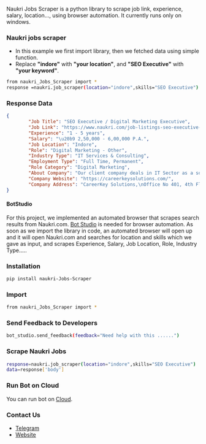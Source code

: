 


Naukri Jobs Scraper is a python library to scrape job link, experience, salary, location..., using browser automation. 
It currently runs only on windows.

### Naukri jobs scraper
 * In this example we first import library, then we fetched data using simple function.
 * Replace **"indore"** with **"your location"**, and **"SEO Executive"** with **"your keyword"**.

```sh
from naukri_Jobs_Scraper import *
response =naukri.job_scraper(location="indore",skills="SEO Executive")
```

### Response Data
```json
{      
        "Job Title": "SEO Executive / Digital Marketing Executive",
        "Job Link": "https://www.naukri.com/job-listings-seo-executive-digital-marketing-executive-careerkey-solutions-indore-1-to-5-years-080122003104?src=jobsearchDesk&sid=16420613446883575&xp=1&px=1",
        "Experience": "1 - 5 years",
        "Salary": "\u20b9 2,50,000 - 6,00,000 P.A.",
        "Job Location": "Indore",
        "Role": "Digital Marketing - Other",
        "Industry Type": "IT Services & Consulting",
        "Employment Type": "Full Time, Permanent",
        "Role Category": "Digital Marketing",
        "About Company": "Our client company deals in IT Sector as a software & application development firm based in  Indore. Offering 5 Days a Week Work Culture. For more job related details feel free to reach us on +91- 95892 66333 or write  on mohit@careerkeysolutions.com",
        "Company Website": "https://careerkeysolutions.com/",
        "Company Address": "CareerKey Solutions,\nOffice No 401, 4th Floor, Mahasagar Corpoarte, Near Geeta Bhawan Mandir, 10/4 Manoramaganj, Indore (452001) M.P.\n+91-95892 66333 || mohit@careerkeysolutions.com"
}
```

#### BotStudio
For this project, we implemented an automated browser that scrapes search results from Naukri.com. [Bot Studio](https://pypi.org/project/botstudio/) is needed for browser automation. As soon as we import the library in code, an automated browser will open up and it will open Naukri.com and searches for location and skills which we gave as input, and scrapes Experience, Salary, Job Location, Role, Industry Type…..

### Installation

```sh
pip install naukri-Jobs-Scraper
```

### Import
```sh
from naukri_Jobs_Scraper import *
```

### Send Feedback to Developers
```sh
bot_studio.send_feedback(feedback="Need help with this ......")
```
### Scrape Naukri Jobs
```sh
response=naukri.job_scraper(location="indore",skills="SEO Executive")
data=response['body']
```

### Run Bot on Cloud
You can run bot on [Cloud](https://datakund.com/products/naukri-com-data-scraper-bot?_pos=1&_sid=b9ecc2d5c&_ss=r).

### Contact Us
* [Telegram](https://t.me/datakund)
* [Website](https://datakund.com)

